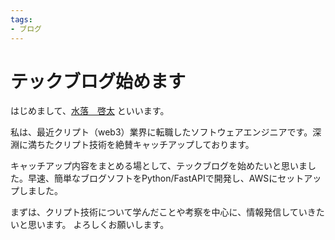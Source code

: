 ```yaml
---
tags:
- ブログ
---
```


# テックブログ始めます

はじめまして、[水落　啓太](https://twitter.com/mizuochikeita) といいます。

私は、最近クリプト（web3）業界に転職したソフトウェアエンジニアです。深淵に満ちたクリプト技術を絶賛キャッチアップしております。

キャッチアップ内容をまとめる場として、テックブログを始めたいと思いました。早速、簡単なブログソフトをPython/FastAPIで開発し、AWSにセットアップしました。

まずは、クリプト技術について学んだことや考察を中心に、情報発信していきたいと思います。
よろしくお願いします。
